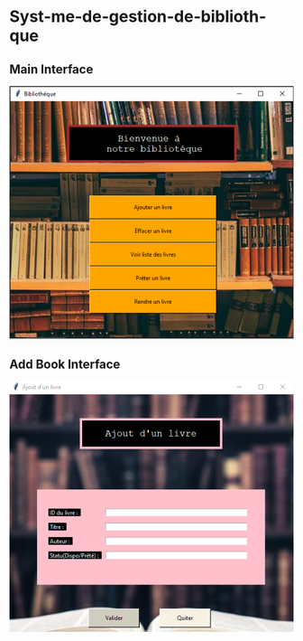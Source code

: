 # Syst-me-de-gestion-de-biblioth-que

<h2>Main Interface</h2> 
<img  src="https://github.com/AmaniAkremi/Syst-me-de-gestion-de-biblioth-que/blob/b9ff0545324e728309ef5f179f88846830a37915/main%20interface.PNG">

<h2>Add Book Interface</h2> 
<img src="https://github.com/AmaniAkremi/Syst-me-de-gestion-de-biblioth-que/blob/b9ff0545324e728309ef5f179f88846830a37915/interface%20Addbook.PNG">
